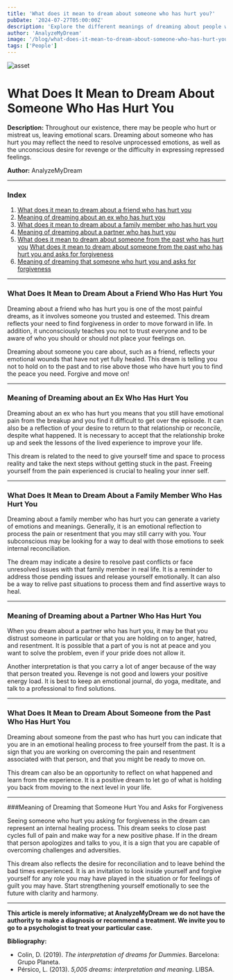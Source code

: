 ```yaml
---
title: 'What does it mean to dream about someone who has hurt you?'
pubDate: '2024-07-27T05:00:00Z'
description: 'Explore the different meanings of dreaming about people who have hurt you, from the need to resolve unprocessed emotions to the unconscious desire for revenge.'
author: 'AnalyzeMyDream'
image: '/blog/what-does-it-mean-to-dream-about-someone-who-has-hurt-you.jpeg'
tags: ['People']
---
```


![asset](/blog/what-does-it-mean-to-dream-about-someone-who-has-hurt-you.jpeg)

# What Does It Mean to Dream About Someone Who Has Hurt You

**Description:** Throughout our existence, there may be people who hurt or mistreat us, leaving emotional scars. Dreaming about someone who has hurt you may reflect the need to resolve unprocessed emotions, as well as the unconscious desire for revenge or the difficulty in expressing repressed feelings.

**Author:** AnalyzeMyDream

---

### Index

1. [What does it mean to dream about a friend who has hurt you](#what-does-it-mean-to-dream-about-a-friend-who-has-hurt-you)
2. [Meaning of dreaming about an ex who has hurt you](#meaning-of-dreaming-about-an-ex-who-has-hurt-you)
3. [What does it mean to dream about a family member who has hurt you](#what-does-it-mean-to-dream-about-a-family-member-who-has-hurt-you)
4. [Meaning of dreaming about a partner who has hurt you](#meaning-of-dreaming-about-a-partner-who-has-hurt-you)
5. [What does it mean to dream about someone from the past who has hurt you](#meaning-of-dreaming-about-a-partner-who-has-hurt-you)
[What does it mean to dream about someone from the past who has hurt you and asks for forgiveness](#what-does-it-mean-to-dream-about-someone-from-the-past-who-has-hurt-you)
6. [Meaning of dreaming that someone who hurt you and asks for forgiveness](#meaning-of-dreaming-that-someone-who-hurt-you-and-asks-for-forgiveness)

---

### What Does It Mean to Dream About a Friend Who Has Hurt You

Dreaming about a friend who has hurt you is one of the most painful dreams, as it involves someone you trusted and esteemed. This dream reflects your need to find forgiveness in order to move forward in life. In addition, it unconsciously teaches you not to trust everyone and to be aware of who you should or should not place your feelings on.

Dreaming about someone you care about, such as a friend, reflects your emotional wounds that have not yet fully healed. This dream is telling you not to hold on to the past and to rise above those who have hurt you to find the peace you need. Forgive and move on!

---

### Meaning of Dreaming about an Ex Who Has Hurt You

Dreaming about an ex who has hurt you means that you still have emotional pain from the breakup and you find it difficult to get over the episode. It can also be a reflection of your desire to return to that relationship or reconcile, despite what happened. It is necessary to accept that the relationship broke up and seek the lessons of the lived experience to improve your life.

This dream is related to the need to give yourself time and space to process reality and take the next steps without getting stuck in the past. Freeing yourself from the pain experienced is crucial to healing your inner self.

---

### What Does It Mean to Dream About a Family Member Who Has Hurt You

Dreaming about a family member who has hurt you can generate a variety of emotions and meanings. Generally, it is an emotional reflection to process the pain or resentment that you may still carry with you. Your subconscious may be looking for a way to deal with those emotions to seek internal reconciliation.

The dream may indicate a desire to resolve past conflicts or face unresolved issues with that family member in real life. It is a reminder to address those pending issues and release yourself emotionally. It can also be a way to relive past situations to process them and find assertive ways to heal.

---

### Meaning of Dreaming about a Partner Who Has Hurt You

When you dream about a partner who has hurt you, it may be that you distrust someone in particular or that you are holding on to anger, hatred, and resentment. It is possible that a part of you is not at peace and you want to solve the problem, even if your pride does not allow it.

Another interpretation is that you carry a lot of anger because of the way that person treated you. Revenge is not good and lowers your positive energy load. It is best to keep an emotional journal, do yoga, meditate, and talk to a professional to find solutions.

---

### What Does It Mean to Dream About Someone from the Past Who Has Hurt You

Dreaming about someone from the past who has hurt you can indicate that you are in an emotional healing process to free yourself from the past. It is a sign that you are working on overcoming the pain and resentment associated with that person, and that you might be ready to move on.

This dream can also be an opportunity to reflect on what happened and learn from the experience. It is a positive dream to let go of what is holding you back from moving to the next level in your life.

---

###Meaning of Dreaming that Someone Hurt You and Asks for Forgiveness

Seeing someone who hurt you asking for forgiveness in the dream can represent an internal healing process. This dream seeks to close past cycles full of pain and make way for a new positive phase. If in the dream that person apologizes and talks to you, it is a sign that you are capable of overcoming challenges and adversities.

This dream also reflects the desire for reconciliation and to leave behind the bad times experienced. It is an invitation to look inside yourself and forgive yourself for any role you may have played in the situation or for feelings of guilt you may have. Start strengthening yourself emotionally to see the future with clarity and harmony.

---

**This article is merely informative; at AnalyzeMyDream we do not have the authority to make a diagnosis or recommend a treatment. We invite you to go to a psychologist to treat your particular case.**

**Bibliography:**

- Colin, D. (2019). _The interpretation of dreams for Dummies_. Barcelona: Grupo Planeta.
- Pérsico, L. (2013). _5,005 dreams: interpretation and meaning_. LIBSA.